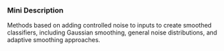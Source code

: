 ### Mini Description

Methods based on adding controlled noise to inputs to create smoothed classifiers, including Gaussian smoothing, general noise distributions, and adaptive smoothing approaches.
